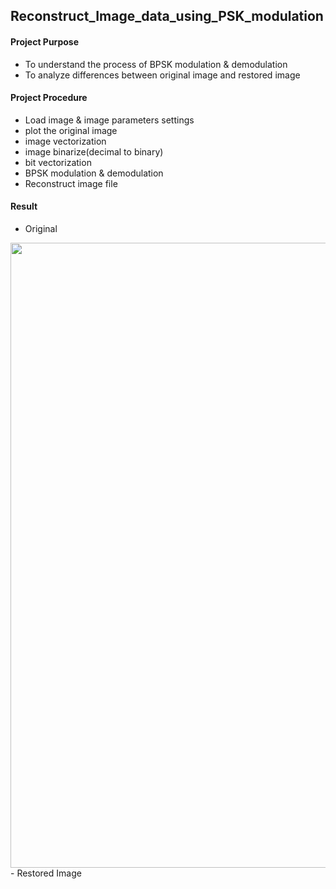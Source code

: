 ## Reconstruct_Image_data_using_PSK_modulation

#### Project Purpose
- To understand the process of BPSK modulation & demodulation
- To analyze differences between original image and restored image

#### Project Procedure
- Load image & image parameters settings
- plot the original image
- image vectorization
- image binarize(decimal to binary)
- bit vectorization
- BPSK modulation & demodulation
- Reconstruct image file

#### Result
- Original

<img src="https://user-images.githubusercontent.com/58179712/124539926-62719a80-de59-11eb-886f-6a42b3a7c42f.png"  width="1000">
- Restored Image
